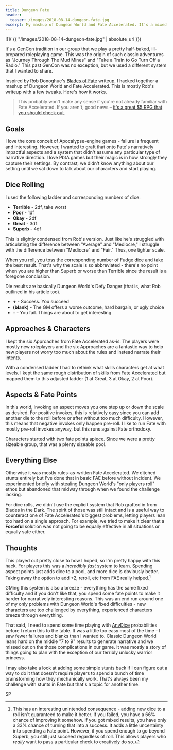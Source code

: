 ```yaml
---
title: Dungeon Fate
header:
  teaser: /images/2018-08-14-dungeon-fate.jpg
excerpt: My mashup of Dungeon World and Fate Accelerated. It's a mixed success.
---
```


![]( {{ "/images/2018-08-14-dungeon-fate.jpg" | absolute_url }})

It's a GenCon tradition in our group that we play a pretty half-baked, ill-prepared roleplaying game. This was the origin of such classic adventures as "Journey Through The Mud Mines" and "Take a Train to Go Turn Off a Radio." This past GenCon was no exception, but we used a different system that I wanted to share.

Inspired by Rob Donoghue's [Blades of Fate](http://walkingmind.evilhat.com/2017/08/01/blades-of-fate/) writeup, I hacked together a mashup of Dungeon World and Fate Accelerated. This is mostly Rob's writeup with a few tweaks. Here's how it works.

> This probably won't make any sense if you're not already familiar with Fate Accelerated. If you aren't, good news – [it's a great $5 RPG that you should check out](http://www.drivethrurpg.com/product/114902/Fate-Accelerated-Edition).

## Goals

I love the core conceit of Apocalypse-engine games - failure is frequent and interesting. However, I wanted to graft that onto Fate's narratively impactful aspects and a system that didn't assume any particular type of narrative direction. I love PbtA games but their magic is in how strongly they capture their settings. By contrast, we didn't know anything about our setting until we sat down to talk about our characters and start playing. 

## Dice Rolling

I used the following ladder and corresponding numbers of dice:

* **Terrible** - 2df, take worst
* **Poor** - 1df
* **Okay** - 2df
* **Great** - 3df
* **Superb** - 4df

This is slightly condensed from Rob's version. Just like he's struggled with articulating the difference between "Average" and "Mediocre," I struggle with the difference between "Mediocre" and "Fair." Thus, one tighter scale.

When you roll, you toss the corresponding number of Fudge dice and take the best result. That's why the scale is so abbreviated - there's no point when you are higher than Superb or worse than Terrible since the result is a foregone conclusion.

Die results are basically Dungeon World's Defy Danger (that is, what Rob outlined in his article too).

* **+** - Success. You succeed
* **(blank)** - The GM offers a worse outcome, hard bargain, or ugly choice
* **–** - You fail. Things are about to get interesting.

## Approaches & Characters

I kept the six Approaches from Fate Accelerated as-is. The players were mostly new roleplayers and the six Approaches are a fantastic way to help new players not worry too much about the rules and instead narrate their intents.

With a condensed ladder I had to rethink what skills characters get at what levels. I kept the same rough distribution of skills from Fate Accelerated but mapped them to this adjusted ladder (1 at Great, 3 at Okay, 2 at Poor).

## Aspects & Fate Points

In this world, invoking an aspect moves you one step up or down the scale as desired. For positive invokes, this is relatively easy since you can add another die to the roll before or after without too much difficulty. However, this means that negative invokes only happen pre-roll. I like to run Fate with mostly pre-roll invokes anyway, but this runs against Fate orthodoxy.

Characters started with two fate points apiece. Since we were a pretty sizeable group, that was a plenty sizeable pool.

## Everything Else

Otherwise it was mostly rules-as-written Fate Accelerated. We ditched stunts entirely but I've done that in basic FAE before without incident. We experimented briefly with stealing Dungeon World's "only players roll" ethos but abandoned that midway through when we found the challenge lacking.

For dice rolls, we didn't use the explicit system that Rob grafted in from Blades in the Dark. The spirit of those was still intact and is a useful way to counteract one of Fate Accelerated's biggest problems, letting players lean too hard on a single approach. For example, we tried to make it clear that a **Forceful** solution was not going to be equally effective in all situations or equally safe either. 

## Thoughts

This played out pretty close to how I hoped, so I'm pretty happy with this hack. For players this was a _incredibly fast_ system to learn. Spending aspect points just adds dice to a pool, and more dice is obviously better. Taking away the option to add +2, reroll, etc from FAE really helped.[^1]

GMing this system is also a breeze - everything has the same fixed difficulty and if you don't like that, you spend some fate points to make it harder for narratively interesting reasons. This was an end run around one of my only problems with Dungeon World's fixed difficulties - new characters are too challenged by everything, experienced characters breeze through everything. 

That said, I need to spend some time playing with [AnyDice](https://anydice.com/) probabilities before I return this to the table. It was a little too easy most of the time - I saw fewer failures and blanks than I wanted to. Classic Dungeon World leans hard on the middle "7 to 9" results to generate narrative and we missed out on the those complications in our game. It was mostly a story of things going to plan with the exception of our terribly unlucky warrior princess.

I may also take a look at adding some simple stunts back if I can figure out a way to do it that doesn't require players to spend a bunch of time brainstorming how they mechanically work. That's always been my challenge with stunts in Fate but that's a topic for another time.

SP

[^1]: This has an interesting unintended consequence - adding new dice to a roll isn't guaranteed to make it better. If you failed, you have a 66% chance of improving it somehow. If you got mixed results, you have only a 33% chance of turning that into a success. It adds a little uncertainty into spending a Fate point. However, if you spend enough to go beyond Superb, you still just succeed regardless of roll. This allows players who _really_ want to pass a particular check to creatively do so.

